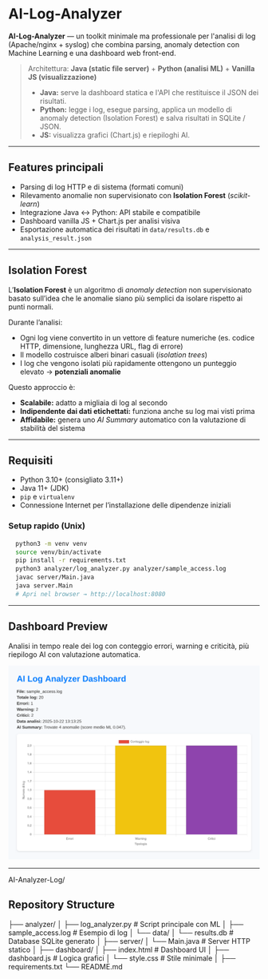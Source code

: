 # AI-Log-Analyzer

**AI-Log-Analyzer** — un toolkit minimale ma professionale per l'analisi di log (Apache/nginx + syslog) che combina parsing, anomaly detection con Machine Learning e una dashboard web front-end.

> Architettura: **Java (static file server)** + **Python (analisi ML)** + **Vanilla JS (visualizzazione)**  
> - **Java:** serve la dashboard statica e l'API che restituisce il JSON dei risultati.  
> - **Python:** legge i log, esegue parsing, applica un modello di anomaly detection (Isolation Forest) e salva risultati in SQLite / JSON.  
> - **JS:** visualizza grafici (Chart.js) e riepiloghi AI.

---

##  Features principali

- Parsing di log HTTP e di sistema (formati comuni)
- Rilevamento anomalie non supervisionato con **Isolation Forest** (*scikit-learn*)
- Integrazione Java ↔ Python: API stabile e compatibile
- Dashboard vanilla JS + Chart.js per analisi visiva
- Esportazione automatica dei risultati in `data/results.db` e `analysis_result.json`

---

##  Isolation Forest

L’**Isolation Forest** è un algoritmo di *anomaly detection* non supervisionato basato sull’idea che le anomalie siano più semplici da isolare rispetto ai punti normali.

Durante l’analisi:
- Ogni log viene convertito in un vettore di feature numeriche (es. codice HTTP, dimensione, lunghezza URL, flag di errore)
- Il modello costruisce alberi binari casuali (*isolation trees*)
- I log che vengono isolati più rapidamente ottengono un punteggio elevato → **potenziali anomalie**

Questo approccio è:
- **Scalabile:** adatto a migliaia di log al secondo  
- **Indipendente dai dati etichettati:** funziona anche su log mai visti prima  
- **Affidabile:** genera uno *AI Summary* automatico con la valutazione di stabilità del sistema

---

##  Requisiti

- Python 3.10+ (consigliato 3.11+)
- Java 11+ (JDK)
- `pip` e `virtualenv`
- Connessione Internet per l’installazione delle dipendenze iniziali

### Setup rapido (Unix)
```bash
  python3 -m venv venv
  source venv/bin/activate
  pip install -r requirements.txt
  python3 analyzer/log_analyzer.py analyzer/sample_access.log
  javac server/Main.java
  java server.Main
  # Apri nel browser → http://localhost:8080
  ```
---

##  Dashboard Preview

Analisi in tempo reale dei log con conteggio errori, warning e criticità, più riepilogo AI con valutazione automatica.

<p align="center">
  <img src="Dashboard.png" alt="AI Log Analyzer Dashboard Preview" width="700"/>
</p>

---
AI-Analyzer-Log/
##  Repository Structure

├── analyzer/
│ ├── log_analyzer.py # Script principale con ML
│ ├── sample_access.log # Esempio di log
│ └── data/
│ └── results.db # Database SQLite generato
│
├── server/
│ └── Main.java # Server HTTP statico
│
├── dashboard/
│ ├── index.html # Dashboard UI
│ ├── dashboard.js # Logica grafici
│ └── style.css # Stile minimale
│
├── requirements.txt
└── README.md


